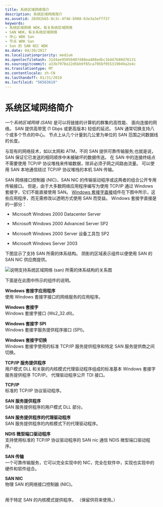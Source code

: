 ```yaml
---
title: 系统区域网络简介
description: 系统区域网络简介
ms.assetid: 28d92bb5-8c3c-4f46-b908-63e3a3efff37
keywords:
- 系统区域网络 WDK，有关系统区域网络
- SAN WDK，有关系统区域网络
- 中心 WDK San
- 节点 WDK San
- San 的 SAN NIC WDK
ms.date: 04/20/2017
ms.localizationpriority: medium
ms.openlocfilehash: 31d4ae95050407d48ea488edbc1b447b80d76131
ms.sourcegitcommit: a33b7978e22d5bb9f65ca7056f955319049a2e4c
ms.translationtype: MT
ms.contentlocale: zh-CN
ms.lasthandoff: 01/31/2019
ms.locfileid: "56563619"
---
```

# <a name="introduction-to-system-area-networks"></a>系统区域网络简介





一个*系统区域网络 (SAN)* 是可以将链接的计算机的群集的高性能、 面向连接的网络。 SAN 提供高带宽 (1 Gbps 或更高版本) 较低的延迟。 SAN 通常切换支持八个或多个节点的中心。 节点上从几个计量到几公里为单位的 SAN 范围之间数据线的长度。

与现有的网络技术，如以太网和 ATM，不同 SAN 提供可靠传输服务;也就是说，SAN 保证它已发送的相同顺序中未被破坏的数据传送。 在 SAN 中的连接终结点不需要使用 TCP/IP 协议堆栈来传输数据，除非必须子网之间路由流量。 可以使用 SAN 本地通信绕过 TCP/IP 协议堆栈的本机 SAN 传输。

SAN 网络接口控制器 (NIC)，SAN NIC 的传输驱动程序或这两者的组合公开专用传输接口。 但是，由于大多数网络应用程序编写为使用 TCP/IP 通过 Windows 套接字，它们不能直接使用 SAN。 [Windows 套接字直接](windows-sockets-direct.md)组件在下图中所示，这些应用程序，而无需修改以透明方式使用 SAN 而受益。 Windows 套接字直接是的一部分：

-   Microsoft Windows 2000 Datacenter Server

-   Microsoft Windows 2000 Advanced Server SP2

-   Microsoft Windows 2000 Server 设备工具包 SP2

-   Microsoft Windows Server 2003

下图显示了支持 SAN 所需的体系结构。 阴影的区域表示组件以便使用 SAN 的 SAN NIC 供应商提供。

![说明支持系统区域网络 (san) 所需的体系结构的关系图](images/wsdpsan.png)

下面是在此图中所示的组件的说明。

<a href="" id="windows-sockets-application-------"></a>**Windows 套接字应用程序**   
使用 Windows 套接字接口的网络服务的应用程序。

<a href="" id="windows-sockets-------"></a>**Windows 套接字**   
Windows 套接字接口 (Ws2\_32.dll)。

<a href="" id="windows-sockets-spi-------"></a>**Windows 套接字 SPI**   
Windows 套接字服务提供程序接口 (SPI)。

<a href="" id="windows-sockets-switch"></a>**Windows 套接字切换**  
Windows 套接字使用的标准 TCP/IP 服务提供程序和特定 SAN 服务提供商之间切换。

<a href="" id="tcp-ip-service-provider"></a>**TCP/IP 服务提供程序**  
用户模式 DLL 和关联的内核模式代理驱动程序组成的标准基本 Windows 套接字服务提供程序 TCP/IP。 代理驱动程序公开 TDI 接口。

<a href="" id="tcp-ip"></a>**TCP/IP**  
标准的 TCP/IP 协议驱动程序。

<a href="" id="san-service-provider"></a>**SAN 服务提供程序**  
SAN 服务提供程序的用户模式 DLL 部分。

<a href="" id="proxy-driver-for-a-san-service-provider"></a>**SAN 服务提供程序的代理驱动程序**  
SAN 服务提供程序的内核模式下的代理驱动程序。

<a href="" id="ndis-miniport-driver"></a>**NDIS 微型端口驱动程序**  
支持使用标准的 TCP/IP 协议驱动程序的 SAN nic 通信 NDIS 微型端口驱动程序。

<a href="" id="san-transport"></a>**SAN 传输**  
一个可靠传输服务，它可以完全实现中的 NIC，完全在软件中，实现也实现中的硬件和软件组合。

<a href="" id="san-nic"></a>**SAN NIC**  
物理 SAN 的网络接口控制器 (NIC)。

[]()  
用于特定 SAN 的内核模式提供程序。 （保留供将来使用。）

 

 





